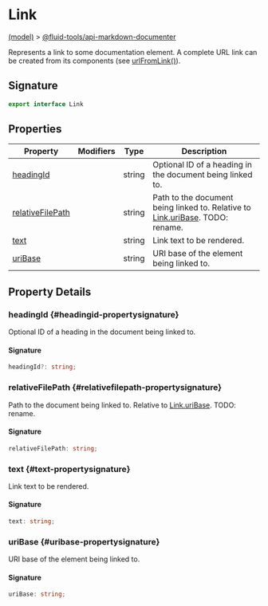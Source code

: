 
# Link

[(model)](./index) &gt; [@fluid-tools/api-markdown-documenter](./api-markdown-documenter)

Represents a link to some documentation element. A complete URL link can be created from its components (see [urlFromLink()](./api-markdown-documenter#urlfromlink-function)<!-- -->).

## Signature

```typescript
export interface Link 
```

## Properties

|  Property | Modifiers | Type | Description |
|  --- | --- | --- | --- |
|  [headingId](./api-markdown-documenter/link-interface#headingid-propertysignature) |  | string | Optional ID of a heading in the document being linked to. |
|  [relativeFilePath](./api-markdown-documenter/link-interface#relativefilepath-propertysignature) |  | string | Path to the document being linked to. Relative to [Link.uriBase](./api-markdown-documenter/link-interface#uribase-propertysignature)<!-- -->. TODO: rename. |
|  [text](./api-markdown-documenter/link-interface#text-propertysignature) |  | string | Link text to be rendered. |
|  [uriBase](./api-markdown-documenter/link-interface#uribase-propertysignature) |  | string | URI base of the element being linked to. |

## Property Details

### headingId {#headingid-propertysignature}

Optional ID of a heading in the document being linked to.

#### Signature

```typescript
headingId?: string;
```

### relativeFilePath {#relativefilepath-propertysignature}

Path to the document being linked to. Relative to [Link.uriBase](./api-markdown-documenter/link-interface#uribase-propertysignature)<!-- -->. TODO: rename.

#### Signature

```typescript
relativeFilePath: string;
```

### text {#text-propertysignature}

Link text to be rendered.

#### Signature

```typescript
text: string;
```

### uriBase {#uribase-propertysignature}

URI base of the element being linked to.

#### Signature

```typescript
uriBase: string;
```
